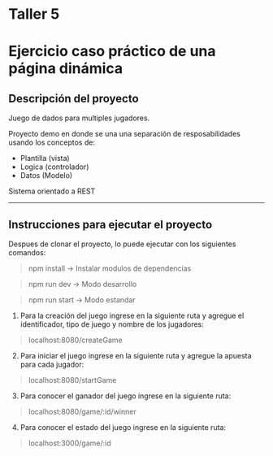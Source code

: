 # Taller 5 

# Ejercicio caso práctico de una página dinámica

## Descripción del proyecto

Juego de dados para multiples jugadores.

Proyecto demo en donde se una una separación de resposabilidades usando los conceptos de:

- Plantilla (vista)
- Logica (controlador)
- Datos (Modelo)

Sistema orientado a REST

-----------------------------------------------
## Instrucciones para ejecutar el proyecto

Despues de clonar el proyecto, lo puede ejecutar con los siguientes comandos:

> npm install -> Instalar modulos de dependencias

> npm run dev -> Modo desarrollo

> npm run start -> Modo estandar

1. Para la creación del juego ingrese en la siguiente ruta y agregue el identificador, tipo de juego y nombre de los jugadores:
> localhost:8080/createGame

2. Para iniciar el juego ingrese en la siguiente ruta y agregue la apuesta para cada jugador:
> localhost:8080/startGame

3. Para conocer el ganador del juego ingrese en la siguiente ruta:
> localhost:8080/game/:id/winner

4. Para conocer el estado del juego ingrese en la siguiente ruta:
> localhost:3000/game/:id

